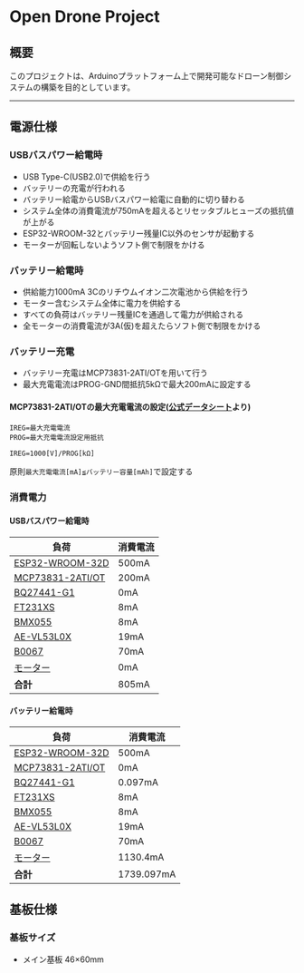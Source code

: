 # Open Drone Project
## 概要
このプロジェクトは、Arduinoプラットフォーム上で開発可能なドローン制御システムの構築を目的としています。
***
## 電源仕様
### USBバスパワー給電時
- USB Type-C(USB2.0)で供給を行う
- バッテリーの充電が行われる
- バッテリー給電からUSBバスパワー給電に自動的に切り替わる
- システム全体の消費電流が750mAを超えるとリセッタブルヒューズの抵抗値が上がる
- ESP32-WROOM-32とバッテリー残量IC以外のセンサが起動する
- モーターが回転しないようソフト側で制限をかける
### バッテリー給電時
- 供給能力1000mA 3Cのリチウムイオン二次電池から供給を行う
- モーター含むシステム全体に電力を供給する
- すべての負荷はバッテリー残量ICを通過して電力が供給される
- 全モーターの消費電流が3A(仮)を超えたらソフト側で制限をかける
### バッテリー充電
- バッテリー充電はMCP73831-2ATI/OTを用いて行う
- 最大充電電流はPROG-GND間抵抗5kΩで最大200mAに設定する
#### MCP73831-2ATI/OTの最大充電電流の設定([公式データシート](https://www.microchip.jp/docs/DS21984B_JP.pdf)より)
```
IREG=最大充電電流
PROG=最大充電電流設定用抵抗

IREG=1000[V]/PROG[kΩ]
```
原則`最大充電電流[mA]≦バッテリー容量[mAh]`で設定する
### 消費電力
#### USBバスパワー給電時
|負荷 |消費電流 |
|---|---|
|[ESP32-WROOM-32D](https://www.espressif.com/sites/default/files/documentation/esp32-wroom-32_datasheet_en.pdf)|500mA|
|[MCP73831-2ATI/OT](https://www.microchip.jp/docs/DS21984B_JP.pdf)|200mA|
|[BQ27441-G1](http://www.tij.co.jp/jp/lit/ds/symlink/bq27441-g1.pdf)|0mA|
|[FT231XS](https://www.ftdichip.com/Support/Documents/DataSheets/ICs/DS_FT231X.pdf)|8mA|
|[BMX055](https://ae-bst.resource.bosch.com/media/_tech/media/datasheets/BST-BMX055-DS000.pdf)|8mA|
|[AE-VL53L0X](https://www.st.com/content/ccc/resource/technical/document/datasheet/group3/b2/1e/33/77/c6/92/47/6b/DM00279086/files/DM00279086.pdf/jcr:content/translations/en.DM00279086.pdf)|19mA|
|[B0067](http://www.arducam.com/downloads/shields/ArduCAM_Mini_2MP_Camera_Shield_DS.pdf)|70mA|
|[モーター](http://www.vibration-motor.com/products/download/Q7AL2BX180003.pdf)|0mA|
|**合計**|805mA|
#### バッテリー給電時
|負荷 |消費電流 |
|---|---|
|[ESP32-WROOM-32D](https://www.espressif.com/sites/default/files/documentation/esp32-wroom-32_datasheet_en.pdf)|500mA|
|[MCP73831-2ATI/OT](https://www.microchip.jp/docs/DS21984B_JP.pdf)|0mA|
|[BQ27441-G1](http://www.tij.co.jp/jp/lit/ds/symlink/bq27441-g1.pdf)|0.097mA|
|[FT231XS](https://www.ftdichip.com/Support/Documents/DataSheets/ICs/DS_FT231X.pdf)|8mA|
|[BMX055](https://ae-bst.resource.bosch.com/media/_tech/media/datasheets/BST-BMX055-DS000.pdf)|8mA|
|[AE-VL53L0X](https://www.st.com/content/ccc/resource/technical/document/datasheet/group3/b2/1e/33/77/c6/92/47/6b/DM00279086/files/DM00279086.pdf/jcr:content/translations/en.DM00279086.pdf)|19mA|
|[B0067](http://www.arducam.com/downloads/shields/ArduCAM_Mini_2MP_Camera_Shield_DS.pdf)|70mA|
|[モーター](http://www.vibration-motor.com/products/download/Q7AL2BX180003.pdf)|1130.4mA|
|**合計**|1739.097mA|
## 基板仕様
### 基板サイズ
- メイン基板 46×60mm
